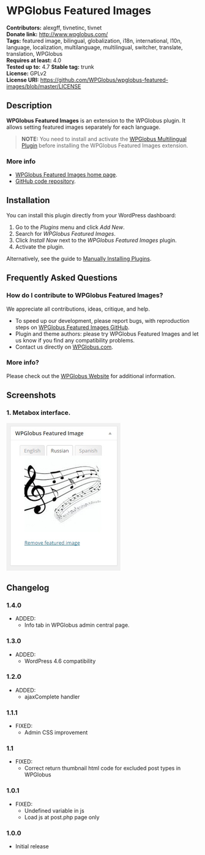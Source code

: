 # WPGlobus Featured Images #
**Contributors:** alexgff, tivnetinc, tivnet  
**Donate link:** http://www.wpglobus.com/  
**Tags:** featured image, bilingual, globalization, i18n, international, l10n, language, localization, multilanguage, multilingual, switcher, translate, translation, WPGlobus  
**Requires at least:** 4.0  
**Tested up to:** 4.7
**Stable tag:** trunk  
**License:** GPLv2  
**License URI:** https://github.com/WPGlobus/wpglobus-featured-images/blob/master/LICENSE  

## Description ##

**WPGlobus Featured Images** is an extension to the WPGlobus plugin. It allows setting featured images separately for each language.

> **NOTE:** You need to install and activate the [WPGlobus Multilingual Plugin](https://wordpress.org/plugins/wpglobus/) before installing the WPGlobus Featured Images extension.

### More info ###

* [WPGlobus Featured Images home page](http://www.wpglobus.com/featured-images/).
* [GitHub code repository](https://github.com/WPGlobus/wpglobus-featured-images).

## Installation ##

You can install this plugin directly from your WordPress dashboard:

1. Go to the *Plugins* menu and click *Add New*.
1. Search for *WPGlobus Featured Images*.
1. Click *Install Now* next to the *WPGlobus Featured Images* plugin.
1. Activate the plugin.

Alternatively, see the guide to [Manually Installing Plugins](http://codex.wordpress.org/Managing_Plugins#Manual_Plugin_Installation).

## Frequently Asked Questions ##

### How do I contribute to WPGlobus Featured Images? ###

We appreciate all contributions, ideas, critique, and help.

* To speed up our development, please report bugs, with reproduction steps on [WPGlobus Featured Images GitHub](https://github.com/WPGlobus/wpglobus-featured-images).
* Plugin and theme authors: please try WPGlobus Featured Images and let us know if you find any compatibility problems.
* Contact us directly on [WPGlobus.com](http://www.wpglobus.com/contact-us/).

### More info? ###

Please check out the [WPGlobus Website](http://www.wpglobus.com/featured-images) for additional information.

## Screenshots ##

### 1. Metabox interface. ###
![Metabox interface.](https://raw.githubusercontent.com/WPGlobus/wpglobus-featured-images/master/assets/screenshot-1.png)


## Changelog ##
### 1.4.0 ###
* ADDED:
	* Info tab in WPGlobus admin central page.
	
### 1.3.0 ###
* ADDED:
	* WordPress 4.6 compatibility
	
### 1.2.0 ###
* ADDED:
	* ajaxComplete handler 
	
### 1.1.1 ###
* FIXED:
	* Admin CSS improvement
	
### 1.1 ###
* FIXED:
	* Correct return thumbnail html code for excluded post types in WPGlobus 

### 1.0.1 ###
* FIXED:
	* Undefined variable in js
	* Load js at post.php page only

### 1.0.0 ###
* Initial release
